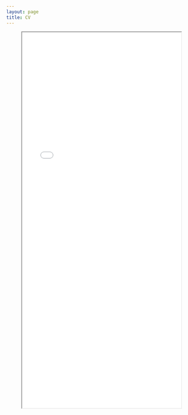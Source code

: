 ```yaml
---
layout: page 
title: CV
---
```


<figure>
    <iframe src="/assets/ER_CV_2_20.pdf" width="100%" height="1000px" type="application/pdf">ER CV</iframe>
</figure>
